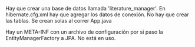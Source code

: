 
Hay que crear una base de datos llamada 'literature_manager'.
En hibernate.cfg.xml hay que agregar los datos de conexión.
No hay que crear las tablas. Se crean solas al correr App.java

Hay un META-INF con un archivo de configuración por si paso
la EntityManagerFactory a JPA. No está en uso.
